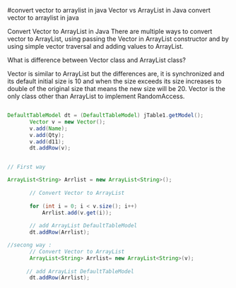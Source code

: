 #convert vector to arraylist in java
Vector vs ArrayList in Java convert vector to arraylist in java

Convert Vector to ArrayList in Java There are multiple ways to convert vector to ArrayList, using passing the Vector in ArrayList constructor and by using simple vector traversal and adding values to ArrayList.

What is difference between Vector class and ArrayList class?

Vector is similar to ArrayList but the differences are, it is synchronized and its default initial size is 10 and when the size exceeds its size increases to double of the original size that means the new size will be 20. Vector is the only class other than ArrayList to implement RandomAccess.

 ```java
 
 DefaultTableModel dt = (DefaultTableModel) jTable1.getModel();        
        Vector v = new Vector();
        v.add(Name);
        v.add(Qty);
        v.add(d11);
        dt.addRow(v);


// First way	

ArrayList<String> Arrlist = new ArrayList<String>();  
	
        // Convert Vector to ArrayList
	
        for (int i = 0; i < v.size(); i++)
            Arrlist.add(v.get(i));
				     
        // add ArrayList DefaultTableModel
        dt.addRow(Arrlist);

//secong way :
		// Convert Vector to ArrayList
        ArrayList<String> Arrlist= new ArrayList<String>(v);
  
       // add ArrayList DefaultTableModel
        dt.addRow(Arrlist);
	
```
